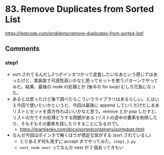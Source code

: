 # 83. Remove Duplicates from Sorted List

https://leetcode.com/problems/remove-duplicates-from-sorted-list/

## Comments

### step1

*   sort されてるんだし2つポインタつかって走査したいなあという感じではあったけど、実装楽で可読性高いかなと思ってセットを使うパターンでやってみた。結果、最後の node の処理とか (後半の for loop) むしろ冗長になった。
*   あるとは思ったけど後で調べたらこういうライブラリはあるらしい。とはいえ今回で使いたいかというと、今回は最後に append していくだけだしまあリストとセットを両方作ればいいかなと思う。remove とか pop しだすと、リストの方でその処理どうする問題がある (リストの途中の要素を削除したり、そもそもその要素を探したりすることになるので)。
    *   https://grantjenks.com/docs/sortedcontainers/sortedset.html
*   なんせ今回はポインタで解くほうが想定な気がする (sort されているし)
    *   とりあえず何も見ずに accept までやってみた。`step1_2.py`
    *   `next_node.next` ってなんか next が 2 個あってきもい